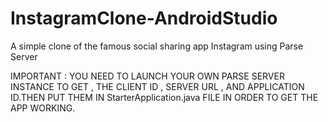 # InstagramClone-AndroidStudio
A simple clone of the famous social sharing app Instagram using Parse Server


IMPORTANT : YOU NEED TO LAUNCH YOUR OWN PARSE SERVER INSTANCE TO GET , THE CLIENT ID , SERVER URL , AND APPLICATION ID.THEN PUT THEM IN StarterApplication.java FILE IN ORDER TO GET THE APP WORKING.
